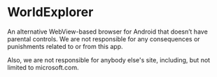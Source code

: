 # WorldExplorer
An alternative WebView-based browser for Android that doesn’t have parental controls.
We are not responsible for any consequences or punishments related to or from this app.


 Also, we are not responsible for anybody
else's site, including, but not limited to microsoft.com.
